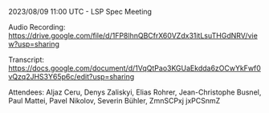 2023/08/09 11:00 UTC - LSP Spec Meeting

Audio Recording: https://drive.google.com/file/d/1FP8lhnQBCfrX60VZdx31itLsuTHGdNRV/view?usp=sharing

Transcript: https://docs.google.com/document/d/1VqQtPao3KGUaEkdda6zOCwYkFwf0vQzq2JHS3Y65p6c/edit?usp=sharing

Attendees: Aljaz Ceru, Denys Zaliskyi, Elias Rohrer, Jean-Christophe Busnel, Paul Mattei, Pavel Nikolov, Severin Bühler, ZmnSCPxj jxPCSnmZ
